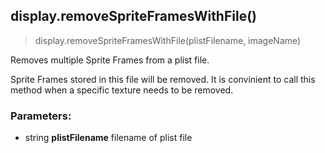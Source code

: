 
## display.removeSpriteFramesWithFile()

> display.removeSpriteFramesWithFile(plistFilename, imageName)

Removes multiple Sprite Frames from a plist file.

Sprite Frames stored in this file will be removed. It is convinient to call this method when a specific texture needs to be removed.

### Parameters:

-   string **plistFilename** filename of plist file
